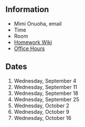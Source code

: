 ## Information

* Mimi Onuoha, email
* Time
* Room
* [Homework Wiki](https://github.com/shiffman/ICM-Code-2019/wiki/Homework-MimiO)
* [Office Hours]()

## Dates

1. Wednesday, September 4
2. Wednesday, September 11
3. Wednesday, September 18
4. Wednesday, September 25
5. Wednesday, October 2
6. Wednesday, October 9
7. Wednesday, October 16
